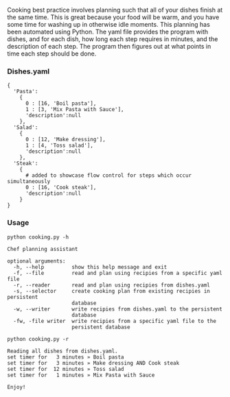 Cooking best practice involves planning such that all of your dishes finish at the same time. This is great because your food will be warm, and you have some time for washing up in otherwise idle moments. This planning has been automated using Python. The yaml file provides the program with dishes, and for each dish, how long each step requires in minutes, and the description of each step. The program then figures out at what points in time each step should be done.

### Dishes.yaml
```
{
  'Pasta':
    {
      0 : [16, 'Boil pasta'],
      1 : [3, 'Mix Pasta with Sauce'],
      'description':null
    },
  'Salad':
    {
      0 : [12, 'Make dressing'],
      1 : [4, 'Toss salad'],
      'description':null
    },
  'Steak':
    {
      # added to showcase flow control for steps which occur simultaneously
      0 : [16, 'Cook steak'],
      'description':null
    }
}
```

### Usage

```
python cooking.py -h

Chef planning assistant

optional arguments:
  -h, --help         show this help message and exit
  -f, --file         read and plan using recipies from a specific yaml file
  -r, --reader       read and plan using recipies from dishes.yaml
  -s, --selector     create cooking plan from existing recipies in persistent
                     database
  -w, --writer       write recipies from dishes.yaml to the persistent
                     database
  -fw, -file writer  write recipies from a specific yaml file to the
                     persistent database
```
```
python cooking.py -r

Reading all dishes from dishes.yaml.
set timer for   3 minutes » Boil pasta
set timer for   3 minutes » Make dressing AND Cook steak
set timer for  12 minutes » Toss salad
set timer for   1 minutes » Mix Pasta with Sauce

Enjoy!
```
